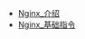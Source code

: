 * [Nginx_介绍](./Content/Article/运维与部署/Nginx/Nginx_介绍.md)
* [Nginx_基础指令](./Content/Article/运维与部署/Nginx/Nginx_基础指令.md)